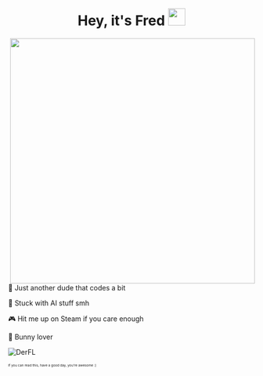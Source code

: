 <h1 align="center">Hey, it's Fred <img src="https://media.giphy.com/media/hvRJCLFzcasrR4ia7z/giphy.gif" width="35"></h1>


<p><img align= "right" width= "500" src= "https://pa1.narvii.com/6580/8098c6e9207376889eeb0532d9f5a0723c4d73f5_hq.gif"/></p>

🌱 Just another dude that codes a bit

🤖 Stuck with AI stuff smh

🎮 Hit me up on Steam if you care enough

🐇 Bunny lover

<p><img align="center"
    src="https://github-readme-stats.vercel.app/api/top-langs?username=DerFL&show_icons=true&locale=en&bg_color=0d1117&text_color=ffffff&layout=compact&size_weight=0.2&count_weight=0.8"
    alt="DerFL" 
    bg_color=#808080/></p>
<sub><sup><sub><sup>If you can read this, have a good day, you're awesome :)</sup></sub></sup></sub>
